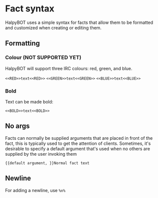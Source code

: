 # Fact syntax

HalpyBOT uses a simple syntax for facts that allow them to be
formatted and customized when creating or editing them. 

## Formatting

### Colour (NOT SUPPORTED YET)

HalpyBOT will support three IRC colours: red, green, and blue.

`<<RED>>text<<RED>>`
`<<GREEN>>text<<GREEN>>`
`<<BLUE>>text<<BLUE>>`

### Bold

Text can be made bold:

`<<BOLD>>text<<BOLD>>`

## No args

Facts can normally be supplied arguments that are placed in front of the 
fact, this is typically used to get the attention of clients. Sometimes, it's
desirable to specify a default argument that's used when no others are supplied
by the user invoking them

`{{default argument, }}Normal fact text`

## Newline

For adding a newline, use `%n%`